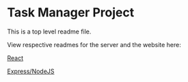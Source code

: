 # Task Manager Project
This is a top level readme file.

View respective readmes for the server and the website here:

[React](./website/README.md)

[Express/NodeJS](./server/README.md)